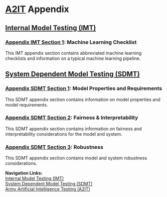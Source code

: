 # [A2IT](https://github.com/turingcompl33t/a2it) Appendix

## [Internal Model Testing (IMT)](https://github.com/turingcompl33t/a2it/blob/master/framework/0_IMT.md) 
### [Appendix IMT Section 1](appendix_IMT_s1.md): Machine Learning Checklist
This IMT appendix section contains abbreviated machine learning checklists and information on a typical machine learning pipeline.  

## [System Dependent Model Testing (SDMT)](https://github.com/turingcompl33t/a2it/blob/master/framework/1_SDMT.md)
### [Appendix SDMT Section 1](appendix_SDMT_s1.md): Model Properties and Requirements
This SDMT appendix section contains information on model properties and model requirements.  

### [Appendix SDMT Section 2](appendix_SDMT_s2.md): Fairness & Interpretability
This SDMT appendix section contains information on fairness and interpretability considerations for the model and system.  

### [Appendix SDMT Section 3](appendix_SDMT_s3.md): Robustness
This SDMT appendix section contains model and system robustness considerations.  
  
**Navigation Links:**  
[Internal Model Testing (IMT)](https://github.com/turingcompl33t/a2it/blob/master/framework/0_IMT.md)  
[System Dependent Model Testing (SDMT)](https://github.com/turingcompl33t/a2it/blob/master/framework/1_SDMT.md)  
[Army Artificial Intelligence Testing (A2IT)](https://github.com/turingcompl33t/a2it)  
